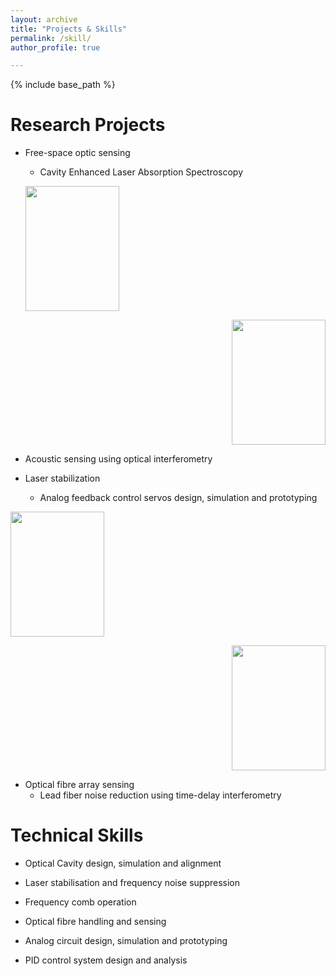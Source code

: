 ```yaml
---
layout: archive
title: "Projects & Skills"
permalink: /skill/
author_profile: true

---
```


{% include base_path %}

Research Projects
======
* Free-space optic sensing
   * Cavity Enhanced Laser Absorption Spectroscopy
   
  <p align="left">
  <img width="150" height="200" src="http://yajieguan.github.io/images/cavity.JPG">
</p>

<p align="right">
  <img width="150" height="200" src="http://yajieguan.github.io/images/Servo1.jpg">
</p>


   * Acoustic sensing using optical interferometry
   
* Laser stabilization
   * Analog feedback control servos design, simulation and prototyping
   
<p align="left">
  <img width="150" height="200" src="http://yajieguan.github.io/images/cavity.JPG">
</p>

<p align="right">
  <img width="150" height="200" src="http://yajieguan.github.io/images/Servo1.jpg">
</p>

* Optical fibre array sensing
   * Lead fiber noise reduction using time-delay interferometry
  


  
Technical Skills
======
* Optical Cavity design, simulation and alignment

* Laser stabilisation and frequency noise suppression

* Frequency comb operation

* Optical fibre handling and sensing

* Analog circuit design, simulation and prototyping

* PID control system design and analysis  


